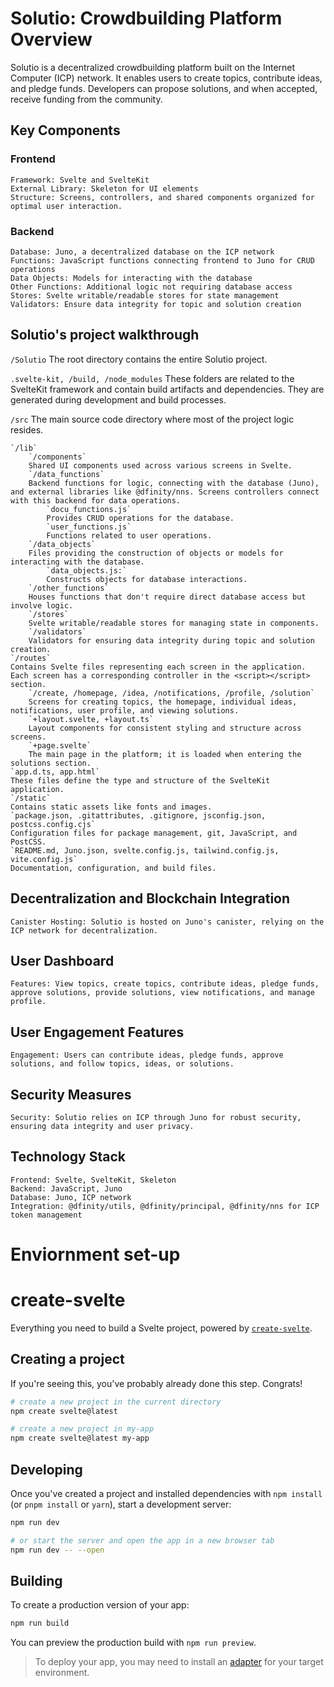 # Solutio: Crowdbuilding Platform Overview

Solutio is a decentralized crowdbuilding platform built on the Internet Computer (ICP) network. It enables users to create topics, contribute ideas, and pledge funds. Developers can propose solutions, and when accepted, receive funding from the community.

## Key Components
### Frontend
    Framework: Svelte and SvelteKit
    External Library: Skeleton for UI elements
    Structure: Screens, controllers, and shared components organized for optimal user interaction.
### Backend
    Database: Juno, a decentralized database on the ICP network
    Functions: JavaScript functions connecting frontend to Juno for CRUD operations
    Data Objects: Models for interacting with the database
    Other Functions: Additional logic not requiring database access
    Stores: Svelte writable/readable stores for state management
    Validators: Ensure data integrity for topic and solution creation

## Solutio's project walkthrough
`/Solutio`
The root directory contains the entire Solutio project.

`.svelte-kit, /build, /node_modules`
These folders are related to the SvelteKit framework and contain build artifacts and dependencies. They are generated during development and build processes.

`/src`
The main source code directory where most of the project logic resides.

    `/lib`
        `/components` 
        Shared UI components used across various screens in Svelte.
        `/data_functions`
        Backend functions for logic, connecting with the database (Juno), and external libraries like @dfinity/nns. Screens controllers connect with this backend for data operations.
            `docu_functions.js`
            Provides CRUD operations for the database.
            `user_functions.js`
            Functions related to user operations.
        `/data_objects`
        Files providing the construction of objects or models for interacting with the database.
            `data_objects.js:`
            Constructs objects for database interactions.
        `/other_functions`
        Houses functions that don't require direct database access but involve logic.
        `/stores`
        Svelte writable/readable stores for managing state in components.
        `/validators`
        Validators for ensuring data integrity during topic and solution creation.
    `/routes`
    Contains Svelte files representing each screen in the application. Each screen has a corresponding controller in the <script></script> section.
        `/create, /homepage, /idea, /notifications, /profile, /solution`
        Screens for creating topics, the homepage, individual ideas, notifications, user profile, and viewing solutions.
        `+layout.svelte, +layout.ts`
        Layout components for consistent styling and structure across screens.
        `+page.svelte`
        The main page in the platform; it is loaded when entering the solutions section.
    `app.d.ts, app.html`
    These files define the type and structure of the SvelteKit application.
    `/static`
    Contains static assets like fonts and images.
    `package.json, .gitattributes, .gitignore, jsconfig.json, postcss.config.cjs`
    Configuration files for package management, git, JavaScript, and PostCSS.
    `README.md, Juno.json, svelte.config.js, tailwind.config.js, vite.config.js`
    Documentation, configuration, and build files.

## Decentralization and Blockchain Integration
    Canister Hosting: Solutio is hosted on Juno's canister, relying on the ICP network for decentralization.
## User Dashboard
    Features: View topics, create topics, contribute ideas, pledge funds, approve solutions, provide solutions, view notifications, and manage profile.
## User Engagement Features
    Engagement: Users can contribute ideas, pledge funds, approve solutions, and follow topics, ideas, or solutions.
## Security Measures
    Security: Solutio relies on ICP through Juno for robust security, ensuring data integrity and user privacy.
## Technology Stack
    Frontend: Svelte, SvelteKit, Skeleton
    Backend: JavaScript, Juno
    Database: Juno, ICP network
    Integration: @dfinity/utils, @dfinity/principal, @dfinity/nns for ICP token management

# Enviornment set-up
# create-svelte

Everything you need to build a Svelte project, powered by [`create-svelte`](https://github.com/sveltejs/kit/tree/master/packages/create-svelte).

## Creating a project

If you're seeing this, you've probably already done this step. Congrats!

```bash
# create a new project in the current directory
npm create svelte@latest

# create a new project in my-app
npm create svelte@latest my-app
```

## Developing

Once you've created a project and installed dependencies with `npm install` (or `pnpm install` or `yarn`), start a development server:

```bash
npm run dev

# or start the server and open the app in a new browser tab
npm run dev -- --open
```

## Building

To create a production version of your app:

```bash
npm run build
```

You can preview the production build with `npm run preview`.

> To deploy your app, you may need to install an [adapter](https://kit.svelte.dev/docs/adapters) for your target environment.
